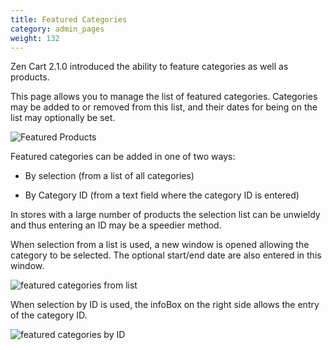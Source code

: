 ```yaml
---
title: Featured Categories
category: admin_pages
weight: 132
---
```


Zen Cart 2.1.0 introduced the ability to feature categories as well as products.

This page allows you to manage the list of featured categories.  Categories may be added to or removed from this list, and their dates for being on the list may optionally be set.

![Featured Products](/images/featured_categories.jpg) 

Featured categories can be added in one of two ways: 

- By selection (from a list of all categories)

- By Category ID (from a text field where the category ID is entered)

In stores with a large number of products the selection list can be unwieldy and thus entering an ID may be a speedier method.

When selection from a list is used, a new window is opened allowing the category to be selected.  The optional start/end date are also entered in this window. 

![featured categories from list](/images/featured_from_list_categories.jpg)

When selection by ID is used, the infoBox on the right side allows the entry of the category ID. 

![featured categories by ID](/images/featured_by_id_categories.jpg)

<!-- Featured categories are displayed prominently when customers browse your store.  To learn more about this, read [how featured products are handled in the storefront](/user/products/featured_categories/).  -->


